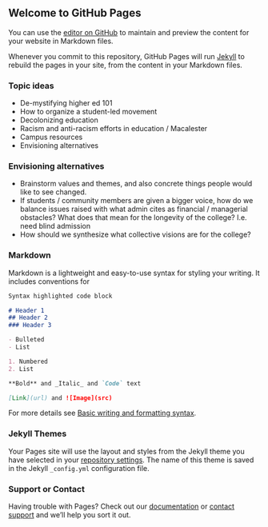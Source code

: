 ## Welcome to GitHub Pages

You can use the [editor on GitHub](https://github.com/jkim5/jkim5.github.io/edit/main/index.md) to maintain and preview the content for your website in Markdown files.

Whenever you commit to this repository, GitHub Pages will run [Jekyll](https://jekyllrb.com/) to rebuild the pages in your site, from the content in your Markdown files.

<object data="https://experimentalcommunity.files.wordpress.com/2013/02/exco_zine_no_2_for_screen_small.pdf" width=100% height="500" type='application/pdf'></object>

### Topic ideas
* De-mystifying higher ed 101
* How to organize a student-led movement
* Decolonizing education 
* Racism and anti-racism efforts in education / Macalester 
* Campus resources 
* Envisioning alternatives

### Envisioning alternatives
* Brainstorm values and themes, and also concrete things people would like to see changed.
* If students / community members are given a bigger voice, how do we balance issues raised with what admin cites as financial / managerial obstacles? What does that mean for the longevity of the college? I.e. need blind admission
* How should we synthesize what collective visions are for the college?

### Markdown

Markdown is a lightweight and easy-to-use syntax for styling your writing. It includes conventions for

```markdown
Syntax highlighted code block

# Header 1
## Header 2
### Header 3

- Bulleted
- List

1. Numbered
2. List

**Bold** and _Italic_ and `Code` text

[Link](url) and ![Image](src)
```

For more details see [Basic writing and formatting syntax](https://docs.github.com/en/github/writing-on-github/getting-started-with-writing-and-formatting-on-github/basic-writing-and-formatting-syntax).

### Jekyll Themes

Your Pages site will use the layout and styles from the Jekyll theme you have selected in your [repository settings](https://github.com/jkim5/jkim5.github.io/settings/pages). The name of this theme is saved in the Jekyll `_config.yml` configuration file.

### Support or Contact

Having trouble with Pages? Check out our [documentation](https://docs.github.com/categories/github-pages-basics/) or [contact support](https://support.github.com/contact) and we’ll help you sort it out.
